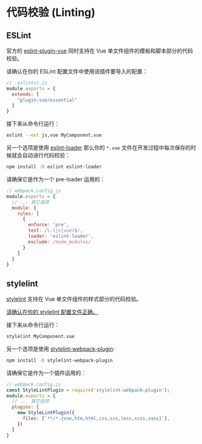 # 代码校验 (Linting)

## ESLint

官方的 [eslint-plugin-vue](https://eslint.vuejs.org/) 同时支持在 Vue 单文件组件的模板和脚本部分的代码校验。

请确认在你的 ESLint 配置文件中使用该插件要导入的配置：

``` js
// .eslintrc.js
module.exports = {
  extends: [
    "plugin:vue/essential"
  ]
}
```

接下来从命令行运行：

``` bash
eslint --ext js,vue MyComponent.vue
```

另一个选项是使用 [eslint-loader](https://github.com/MoOx/eslint-loader) 那么你的 `*.vue` 文件在开发过程中每次保存的时候就会自动进行代码校验：

``` bash
npm install -D eslint eslint-loader
```

请确保它是作为一个 pre-loader 运用的：

``` js
// webpack.config.js
module.exports = {
  // ... 其它选项
  module: {
    rules: [
      {
        enforce: 'pre',
        test: /\.(js|vue)$/,
        loader: 'eslint-loader',
        exclude: /node_modules/
      }
    ]
  }
}
```
## stylelint

[stylelint](https://stylelint.io) 支持在 Vue 单文件组件的样式部分的代码校验。

[请确认在你的 stylelint 配置文件正确。](https://stylelint.io/user-guide/configuration/)

接下来从命令行运行：

``` bash
stylelint MyComponent.vue
```

另一个选项是使用 [stylelint-webpack-plugin](https://github.com/webpack-contrib/stylelint-webpack-plugin):

``` bash
npm install -D stylelint-webpack-plugin
```

请确保它是作为一个插件运用的：

``` js
// webpack.config.js
const StyleLintPlugin = require('stylelint-webpack-plugin');
module.exports = {
  // ... 其它选项
  plugins: [
    new StyleLintPlugin({
      files: ['**/*.{vue,htm,html,css,sss,less,scss,sass}'],
    })
  ]
}
```

